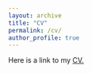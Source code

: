 ```yaml
---
layout: archive
title: "CV"
permalink: /cv/
author_profile: true
---
```


Here is a link to my <a href="ShohiniKunduCV.pdf">CV.</a>

